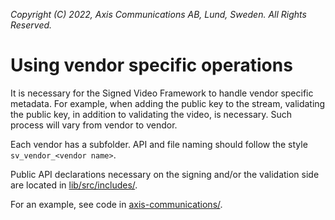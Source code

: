 *Copyright (C) 2022, Axis Communications AB, Lund, Sweden. All Rights Reserved.*

# Using vendor specific operations
It is necessary for the Signed Video Framework to handle vendor specific metadata. For example,
when adding the public key to the stream, validating the public key, in addition to validating the
video, is necessary. Such process will vary from vendor to vendor.

Each vendor has a subfolder. API and file naming should follow the style `sv_vendor_<vendor name>`.

Public API declarations necessary on the signing and/or the validation side are located in
[lib/src/includes/](../src/includes/).

For an example, see code in [axis-communications/](./axis-communications/).
